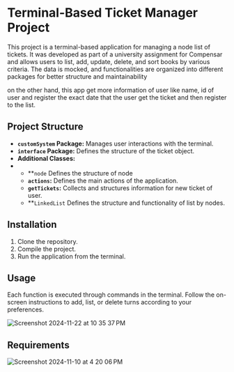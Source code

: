 # Terminal-Based Ticket Manager Project

This project is a terminal-based application for managing a node list of tickets. It was developed as part of a university assignment for Compensar and allows users to list, add, update, delete, and sort books by various criteria. The data is mocked, and functionalities are organized into different packages for better structure and maintainability

on the other hand, this app get more information of user like name, id of user and register the exact date that the user get the ticket and then register to the list.

## Project Structure

- **`customSystem` Package:** Manages user interactions with the terminal.
- **`interface` Package:** Defines the structure of the ticket object.
- **Additional Classes:**
- - **`node` Defines the structure of node
  - **`actions`:** Defines the main actions of the application.
  - **`getTickets`:** Collects and structures information for new ticket of  user.
  - **`LinkedList` Defines the structure and functionality of list by nodes.

## Installation

1. Clone the repository.
2. Compile the project.
3. Run the application from the terminal.

## Usage

Each function is executed through commands in the terminal. Follow the on-screen instructions to add, list, or delete turns according to your preferences.

![Screenshot 2024-11-22 at 10 35 37 PM](https://github.com/user-attachments/assets/b1618bc2-7d29-43b9-a03e-4653e4729013)


## Requirements

![Screenshot 2024-11-10 at 4 20 06 PM](https://github.com/user-attachments/assets/fdd8b993-f482-4bce-9404-daec2eadc0eb)
